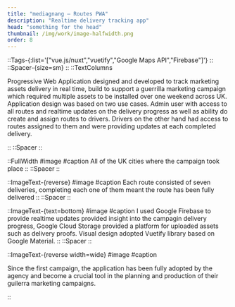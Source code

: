 ```yaml
---
title: "mediagnang – Routes PWA"
description: "Realtime delivery tracking app"
head: "something for the head"
thumbnail: /img/work/image-halfwidth.png
order: 8
---
```


::Tags-{:list='["vue.js/nuxt","vuetify","Google Maps API","Firebase"]'}
::
::Spacer-{size=sm}
::
::TextColumns

Progressive Web Application designed and developed to track marketing assets delivery in real time, build to support a guerrilla marketing campaign which required multiple assets to be installed over one weekend across UK. Application design was based on two use cases. Admin user with access to all routes and realtime updates on the delivery progress as well as ability do create and assign routes to drivers. Drivers on the other hand had access to routes assigned to them and were providing updates at each completed delivery.

::
::Spacer
::

::FullWidth
#image
<display alt="project image" src="/img/work/mediagang/map.png">
#caption
All of the UK cities where the campaign took place
::
::Spacer
::

::ImageText-{reverse}
#image
<display alt="project image" src="/img/work/mediagang/city-view-desktop.png">
#caption
Each route consisted of seven deliveries, completing each one of them meant the route has been fully delivered
::
::Spacer
::

::ImageText-{text=bottom}
#image
<display alt="project image" src="/img/work/mediagang/campaign-view-desktop.png">
#caption
I used Google Firebase to provide realtime updates provided insight into the campagin delivery progress, Google Cloud Storage provided a platform for uploaded assets such as delivery proofs. Visual design adopted Vuetify library based on Google Material.
::
::Spacer
::

::ImageText-{reverse width=wide}
#image
<mobile image="/img/work/mediagang/campaign-view-mobile.png" class="w-[320px]"> </mobile>
<mobile image="/img/work/mediagang/city-view-mobile.png" class="w-[320px]"> </mobile>
<mobile image="/img/work/mediagang/location-view-mobile.png" class="w-[320px]"> </mobile>
#caption

<p class="mt-8">
Since the first campaign, the application has been fully adopted by the agency and become a crucial tool in the planning and production of their guilerra marketing campaigns.
</p>
::
